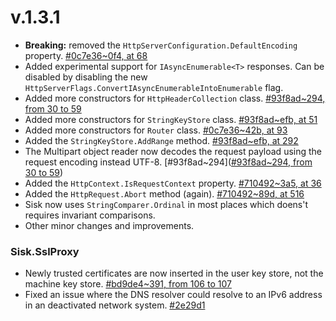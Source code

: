 # v.1.3.1

- **Breaking:** removed the `HttpServerConfiguration.DefaultEncoding` property. [#0c7e36~0f4, at 68](https://github.com/sisk-http/core/commit/0c7e36efc8404f432d65f85dddb0297c4df57947#diff-0f4082a64899eccf3695ceb9c1a080716095f465704d1b14192e0ac9214692abL68)
- Added experimental support for `IAsyncEnumerable<T>` responses. Can be disabled by disabling the new `HttpServerFlags.ConvertIAsyncEnumerableIntoEnumerable` flag.
- Added more constructors for `HttpHeaderCollection` class. [#93f8ad~294, from 30 to 59](https://github.com/sisk-http/core/commit/93f8ad8ad9d270a710e7d396c89417e353ec211b#diff-294c2344ba540a99a5d8b55d2ef61c6b4e626529bb242ab634e7a3dcd0082ae3R30-R59)
- Added more constructors for `StringKeyStore` class. [#93f8ad~efb, at 51](https://github.com/sisk-http/core/commit/93f8ad8ad9d270a710e7d396c89417e353ec211b#diff-efbe49e357c00e4639ab6d98bda6ace33ad5a77033eb7f580fc0c0cf70c43ebeR51)
- Added more constructors for `Router` class. [#0c7e36~42b, at 93](https://github.com/sisk-http/core/commit/0c7e36efc8404f432d65f85dddb0297c4df57947#diff-42b4ef7b5ce406393431c512e1013822a66dffbcc823c0208ca1b9fd79467f08R93)
- Added the `StringKeyStore.AddRange` method. [#93f8ad~efb, at 292](https://github.com/sisk-http/core/commit/93f8ad8ad9d270a710e7d396c89417e353ec211b#diff-efbe49e357c00e4639ab6d98bda6ace33ad5a77033eb7f580fc0c0cf70c43ebeR292)
- The Multipart object reader now decodes the request payload using the request encoding instead UTF-8. [#93f8ad~294]([#93f8ad~294, from 30 to 59](https://github.com/sisk-http/core/commit/93f8ad8ad9d270a710e7d396c89417e353ec211b#diff-294c2344ba540a99a5d8b55d2ef61c6b4e626529bb242ab634e7a3dcd0082ae3R30-R59))
- Added the `HttpContext.IsRequestContext` property. [#710492~3a5, at 36](https://github.com/sisk-http/core/commit/7104921414f4c016be1eef921b59603bbabf79e8#diff-3a52f0e3b6855d803f46023b8e1ed0f79ac1df1b96ff56e03379eedee03322edR36)
- Added the `HttpRequest.Abort` method (again). [#710492~89d, at 516](https://github.com/sisk-http/core/commit/7104921414f4c016be1eef921b59603bbabf79e8#diff-89d4869ddda4f7a01dca0e1a0571c653215796bea07441a724b3565e9e7167a3R516)
- Sisk now uses `StringComparer.Ordinal` in most places which doens't requires invariant comparisons.
- Other minor changes and improvements.

### Sisk.SslProxy

- Newly trusted certificates are now inserted in the user key store, not the machine key store. [#bd9de4~391, from 106 to 107](https://github.com/sisk-http/core/commit/bd9de433db581c05a15671a4775b401d0a016013#diff-391a6cc3d425b87f162f93ecc1e7e412837aca86f68ea5b7648daa8932d45a88L106-R107)
- Fixed an issue where the DNS resolver could resolve to an IPv6 address in an deactivated network system. [#2e29d1](https://github.com/sisk-http/core/commit/2e29d1e129d31909cc4dfcc1add520bd5fe150b2)
